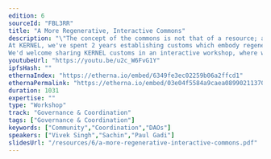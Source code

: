 ```yaml
---
edition: 6
sourceId: "FBL3RR"
title: "A More Regenerative, Interactive Commons"
description: "\"The concept of the commons is not that of a resource; a commons comes from a different way of being in the world where it is not production which counts, but bodily use... established by custom.\" 
At KERNEL, we've spent 2 years establishing customs which embody regenerative ways of living, both internally and in web3 projects. 
We'd welcome sharing KERNEL customs in an interactive workshop, where we get to know each other & our commons through 4 words: trust, value, freedom, and giving."
youtubeUrl: "https://youtu.be/u2c_W6FvG1Y"
ipfsHash: ""
ethernaIndex: "https://etherna.io/embed/6349fe3ec02259b06a2ffcd1"
ethernaPermalink: "https://etherna.io/embed/03e04f5584a9caea089902113705f931ace40d6bc28b00a87c11076f907bc0f0"
duration: 1031
expertise: ""
type: "Workshop"
track: "Governance & Coordination"
tags: ["Governance & Coordination"]
keywords: ["Community","Coordination","DAOs"]
speakers: ["Vivek Singh","Sachin","Paul Gadi"]
slidesUrl: "/resources/6/a-more-regenerative-interactive-commons.pdf"
---
```

